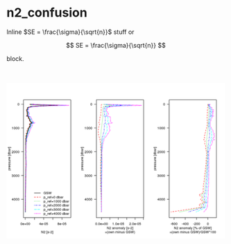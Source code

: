 # n2_confusion

Inline $SE = \frac{\sigma}{\sqrt{n}}$ stuff or

$$
SE = \frac{\sigma}{\sqrt{n}}
$$

block. 

<br><br>
<img align="left" width="2000" src="_bookdown_files/bookdown_files/figure-html/n2_plot-1.png">

